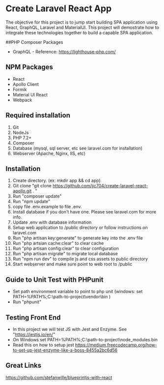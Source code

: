 # Create Laravel React App

The objective for this project is to jump start building SPA application using React, GraphQL, Laravel and MaterialUI.
This project will demostrate how to integrate these technologies together to build a capable SPA application.

##PHP Composer Packages
* GraphQL - Reference: https://lighthouse-php.com/

## NPM Packages
* React
* Apollo Client
* Formik
* Material UI React
* Webpack

## Required installation
1) Git
2) NodeJs
3) PHP 7.2+
4) Composer
5) Database (mysql, sql server, etc see laravel.com for installation)
6) Webserver (Apache, Nginx, IIS, etc)

## Installation
1) Create directory. (ex: mkdir app && cd app)
2) Git clone "git clone https://github.com/jjc704/create-laravel-react-apollo.git . "
2) Run "composer update"
3) Run "npm update"
4) copy file .env.example to file .env.  
5) Install database if you don't have one. Please see laravel.com for more info.
6) Update .env with database information
7) Setup web application to /public directory or follow instructions on laravel.com
8) Run "php artisan key:generate" to generate key into the .env file
9) Run "php artsian cache:clear" to clear cache
10) Run "php artisan config:clear" to clear configuration
11) Run "php artisan migrate" to migrate local database
12) Run "npm run dev" to compile js and css assets to public directory
13) Start webserver and make sure point to web root to /public

## Guide to Unit Test with PHPunit
* Set path environment variable to point to php unit (windows: set PATH=%PATH%;C:\path-to-project\vendor\bin )
* Run "phpunit" 

## Testing Front End
* In this project we will test JS with Jest and Enzyme.  See "https://jestjs.io/en/"
* On Windows set PATH=%PATH%;C:\path-to-project\node_modules\.bin
* Read this on how to setup jest https://medium.freecodecamp.org/how-to-set-up-jest-enzyme-like-a-boss-8455a2bc6d56

## Great Links
https://github.com/stefanwille/blueprintjs-with-react